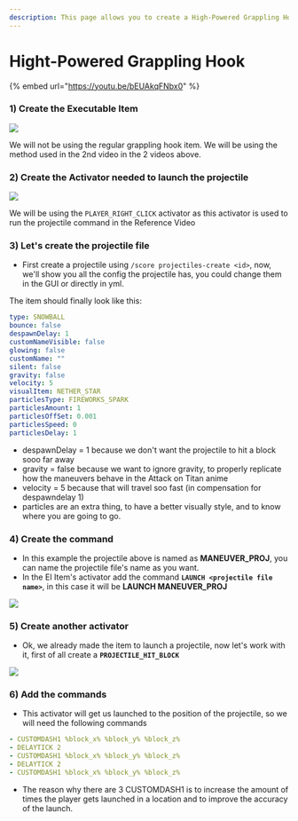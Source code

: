```yaml
---
description: This page allows you to create a High-Powered Grappling Hook
---
```


# Hight-Powered Grappling Hook

\{% embed url="https://youtu.be/bEUAkqFNbx0" %\}

###

### 1) Create the Executable Item

![](https://imgur.com/erHMTnF.png)

We will not be using the regular grappling hook item. We will be using the method used in the 2nd video in the 2 videos above.

### 2) Create the Activator needed to launch the projectile

![](https://imgur.com/alvn0Xg.png)

We will be using the `PLAYER_RIGHT_CLICK` activator as this activator is used to run the projectile command in the Reference Video

### 3) Let's create the projectile file

* First create a projectile using `/score projectiles-create <id>`, now, we'll show you all the config the projectile has, you could change them in the GUI or directly in yml.

The item should finally look like this:

```yaml
type: SNOWBALL
bounce: false
despawnDelay: 1
customNameVisible: false
glowing: false
customName: ""
silent: false
gravity: false
velocity: 5
visualItem: NETHER_STAR
particlesType: FIREWORKS_SPARK
particlesAmount: 1
particlesOffSet: 0.001
particlesSpeed: 0
particlesDelay: 1 
```

* despawnDelay = 1 because we don't want the projectile to hit a block sooo far away
* gravity = false because we want to ignore gravity, to properly replicate how the maneuvers behave in the Attack on Titan anime
* velocity = 5 because that will travel soo fast (in compensation for despawndelay 1)
* particles are an extra thing, to have a better visually style, and to know where you are going to go.

### **4)** Create the command

* In this example the projectile above is named as **MANEUVER\_PROJ**, you can name the projectile  file's name as you want.
* In the EI Item's activator add the command **`LAUNCH <projectile file name>`**, in this case it will be **LAUNCH MANEUVER\_PROJ**

![](<../../../.gitbook/assets/image (299).png>)

### 5) Create another activator

* Ok, we already made the item to launch a projectile, now let's work with it, first of all create a **`PROJECTILE_HIT_BLOCK`**

![](<../../../.gitbook/assets/image (260).png>)

### 6) Add the commands

* This activator will get us launched to the position of the projectile, so we will need the following commands

```yaml
- CUSTOMDASH1 %block_x% %block_y% %block_z%
- DELAYTICK 2
- CUSTOMDASH1 %block_x% %block_y% %block_z%
- DELAYTICK 2
- CUSTOMDASH1 %block_x% %block_y% %block_z%
```

* The reason why there are 3 CUSTOMDASH1 is to increase the amount of times the player gets launched in a location and to improve the accuracy of the launch.
